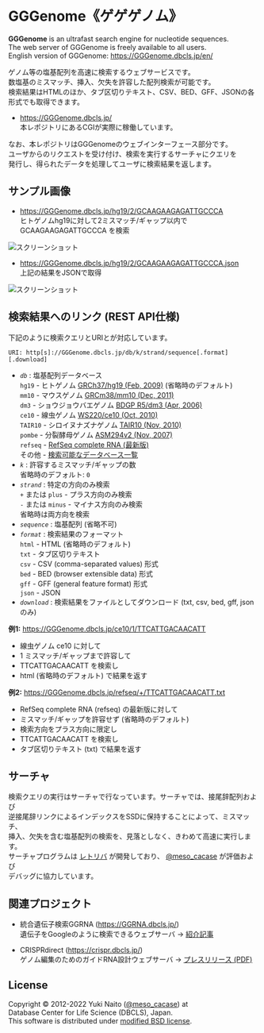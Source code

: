 GGGenome《ゲゲゲノム》
======================

**GGGenome** is an ultrafast search engine for nucleotide sequences.  
The web server of GGGenome is freely available to all users.  
English version of GGGenome: https://GGGenome.dbcls.jp/en/

ゲノム等の塩基配列を高速に検索するウェブサービスです。  
数塩基のミスマッチ、挿入、欠失を許容した配列検索が可能です。  
検索結果はHTMLのほか、タブ区切りテキスト、CSV、BED、GFF、JSONの各形式でも取得できます。

+ https://GGGenome.dbcls.jp/  
  本レポジトリにあるCGIが実際に稼働しています。

なお、本レポジトリはGGGenomeのウェブインターフェース部分です。  
ユーザからのリクエストを受け付け、検索を実行するサーチャにクエリを  
発行し、得られたデータを処理してユーザに検索結果を返します。


サンプル画像
-----

+ https://GGGenome.dbcls.jp/hg19/2/GCAAGAAGAGATTGCCCA  
  ヒトゲノムhg19に対して2ミスマッチ/ギャップ以内で GCAAGAAGAGATTGCCCA を検索

![スクリーンショット](https://data.dbcls.jp/~meso/img/GGGenome_screen.png
"GGGenome《ゲゲゲノム》スクリーンショットHTML")

+ https://GGGenome.dbcls.jp/hg19/2/GCAAGAAGAGATTGCCCA.json  
  上記の結果をJSONで取得

![スクリーンショット](https://data.dbcls.jp/~meso/img/GGGenome_json.png
"GGGenome《ゲゲゲノム》スクリーンショットJSON")


検索結果へのリンク (REST API仕様)
------

下記のように検索クエリとURIとが対応しています。

```
URI: http[s]://GGGenome.dbcls.jp/db/k/strand/sequence[.format][.download]
```

+ *`db`* : 塩基配列データベース  
  `hg19`   - ヒトゲノム [GRCh37/hg19 (Feb, 2009)](http://hgdownload.soe.ucsc.edu/goldenPath/hg19/bigZips/)
             (省略時のデフォルト)  
  `mm10`   - マウスゲノム [GRCm38/mm10 (Dec, 2011)](http://hgdownload.soe.ucsc.edu/goldenPath/mm10/bigZips/)  
  `dm3`    - ショウジョウバエゲノム [BDGP R5/dm3 (Apr, 2006)](http://hgdownload.soe.ucsc.edu/goldenPath/dm3/bigZips/)  
  `ce10`   - 線虫ゲノム [WS220/ce10 (Oct, 2010)](http://hgdownload.soe.ucsc.edu/goldenPath/ce10/bigZips/)  
  `TAIR10` - シロイヌナズナゲノム [TAIR10 (Nov, 2010)](ftp://ftp.arabidopsis.org/home/tair/Sequences/whole_chromosomes/)  
  `pombe`  - 分裂酵母ゲノム [ASM294v2 (Nov, 2007)](ftp://ftp.ensemblgenomes.org/pub/fungi/current/fasta/schizosaccharomyces_pombe/dna/Schizosaccharomyces_pombe.ASM294v2.23.dna.genome.fa.gz)  
  `refseq` - [RefSeq complete RNA (最新版)](ftp://ftp.ncbi.nlm.nih.gov/refseq/release/complete/)  
   その他   - [検索可能なデータベース一覧](https://GGGenome.dbcls.jp/help.html)
+ *`k`* : 許容するミスマッチ/ギャップの数  
  省略時のデフォルト: `0`
+ *`strand`* : 特定の方向のみ検索  
  `+` または `plus`  - プラス方向のみ検索  
  `-` または `minus` - マイナス方向のみ検索  
  省略時は両方向を検索
+ *`sequence`* : 塩基配列 (省略不可)
+ *`format`* : 検索結果のフォーマット  
  `html` - HTML (省略時のデフォルト)  
  `txt`  - タブ区切りテキスト  
  `csv`  - CSV (comma-separated values) 形式  
  `bed`  - BED (browser extensible data) 形式  
  `gff`  - GFF (general feature format) 形式  
  `json` - JSON
+ *`download`* : 検索結果をファイルとしてダウンロード (txt, csv, bed, gff, jsonのみ)

**例1:** https://GGGenome.dbcls.jp/ce10/1/TTCATTGACAACATT

+ 線虫ゲノム ce10 に対して
+ 1 ミスマッチ/ギャップまで許容して
+ TTCATTGACAACATT を検索し
+ html (省略時のデフォルト) で結果を返す

**例2:** https://GGGenome.dbcls.jp/refseq/+/TTCATTGACAACATT.txt

+ RefSeq complete RNA (refseq) の最新版に対して
+ ミスマッチ/ギャップを許容せず (省略時のデフォルト)
+ 検索方向をプラス方向に限定し
+ TTCATTGACAACATT を検索し
+ タブ区切りテキスト (txt) で結果を返す


サーチャ
-----

検索クエリの実行はサーチャで行なっています。サーチャでは、接尾辞配列および  
逆接尾辞リンクによるインデックスをSSDに保持することによって、ミスマッチ、  
挿入、欠失を含む塩基配列の検索を、見落としなく、きわめて高速に実行します。  
サーチャプログラムは [レトリバ](https://retrieva.jp/) が開発しており、
[@meso_cacase](https://twitter.com/meso_cacase) が評価および  
デバッグに協力しています。


関連プロジェクト
--------

+ 統合遺伝子検索GGRNA (https://GGRNA.dbcls.jp/)  
  遺伝子をGoogleのように検索できるウェブサーバ
  → [紹介記事](https://first.lifesciencedb.jp/from_dbcls/e0001)

+ CRISPRdirect (https://crispr.dbcls.jp/)  
  ゲノム編集のためのガイドRNA設計ウェブサーバ
  → [プレスリリース (PDF)](https://sr.rois.ac.jp/article/rc/download/pages/press/20141121dbcls.pdf)

License
--------

Copyright &copy; 2012-2022 Yuki Naito
 ([@meso_cacase](https://twitter.com/meso_cacase)) at  
Database Center for Life Science (DBCLS), Japan.  
This software is distributed under
[modified BSD license](https://opensource.org/licenses/bsd-license.php).
